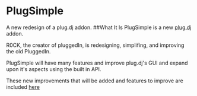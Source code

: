 # PlugSimple
A new redesign of a plug.dj addon.
##What It Is
PlugSimple is a new [plug.dj](https://plug.dj) addon.

R0CK, the creator of pluggedIn, is redesigning, simplifing, and improving the old PluggedIn.

PlugSimple will have many features and improve plug.dj's GUI and expand upon it's aspects using the built in API.

These new improvements that will be added and features to improve are included [here](https://trello.com/b/c3ioChoJ/plugsimple)
